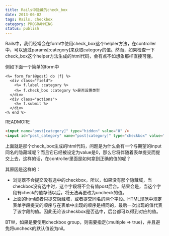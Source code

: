 ```yaml
---
title: Rails中隐藏的check_box
date: 2013-06-02
tags: Rails, checkbox
category: PROGRAMMING
status: publish
---
```

Rails中，我们经常会在form中使用check\_box这个helpler方法，在controller中，可以通过params[:category]来获取category的值。然而，如果检查一下check_box这个helper方法生成的html代码，会有点不如想象那样直接可懂。

例如下面一个简单的form中

```css+erb
<%= form_for(@post) do |f| %>
  <div class="field">
    <%= f.label :category %>
    <%= f.check_box :category %>是否设置类型
  </div>
  <div class="actions">
    <%= f.submit %>
  </div>
<% end %>
```
READMORE

```html
<input name="post[category]" type="hidden" value="0" />
<input id="post_category" name="post[category]" type="checkbox" value="1" />是否设置类型
```

上面就是那个check_box生成的html代码，问题是为什么会有一个与期望的input同名的隐藏域呢？而且它已经被设定为value是0，那么它将伴随着表单提交而提交上去，这样的话，在controller里面是如何拿到正确的值的呢？

其原因是这样的：

* 浏览器不会提交没有选中的checkbox，所以，如果没有那个隐藏域，当checkbox没有选中时，这个字段将不会有值post后台。结果会是，当这个字段有check的值存储以后，将无法再更改为uncheck的值。
* 上面的html或者只提交隐藏域，或者提交同名的两个字段。HTML规范中规定表单字段提交的顺序与在表单中出现的顺序是相同的，最后一次出现的值代表了该字段的值。因此无论该checkbox是否选中，后台都可以得到对应的值。

BTW，如果是要使用checkbox group，则需要指定{:multiple => true}，并且避免将uncheck的默认值设为nil。